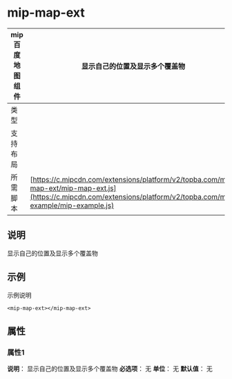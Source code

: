 # mip-map-ext

mip 百度地图组件|显示自己的位置及显示多个覆盖物
----|----
类型|
支持布局|
所需脚本| [https://c.mipcdn.com/extensions/platform/v2/topba.com/mip-map-ext/mip-map-ext.js](https://c.mipcdn.com/extensions/platform/v2/topba.com/mip-example/mip-example.js)

## 说明

显示自己的位置及显示多个覆盖物

## 示例

示例说明

```
<mip-map-ext></mip-map-ext>
```

## 属性

### 属性1

**说明**：
显示自己的位置及显示多个覆盖物
**必选项**：
无
**单位**：
无
**默认值**：
无
